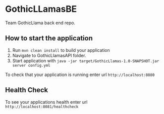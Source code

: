 # GothicLLamasBE
Team GothicLlama back end repo.

How to start the application
---

1. Run `mvn clean install` to build your application
2. Navigate to GothicLlamasAPI folder.
3. Start application with `java -jar target/GothicLlamas-1.0-SNAPSHOT.jar server config.yml`

To check that your application is running enter url `http://localhost:8080`

Health Check
---

To see your applications health enter url `http://localhost:8081/healthcheck`
